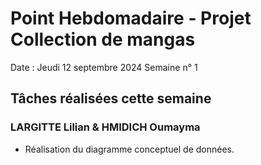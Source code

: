 # Point Hebdomadaire - Projet Collection de mangas

Date : Jeudi 12 septembre 2024
Semaine n° 1

## Tâches réalisées cette semaine

### LARGITTE Lilian & HMIDICH Oumayma
- Réalisation du diagramme conceptuel de données.
